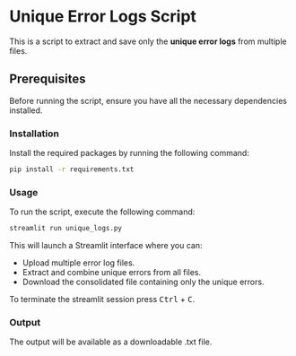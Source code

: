 # Unique Error Logs Script

This is a script to extract and save only the **unique error logs** from multiple files.

## Prerequisites
Before running the script, ensure you have all the necessary dependencies installed.

### Installation
Install the required packages by running the following command:
```bash
pip install -r requirements.txt
```

### Usage
To run the script, execute the following command:
```bash
streamlit run unique_logs.py
```
This will launch a Streamlit interface where you can:

- Upload multiple error log files.
- Extract and combine unique errors from all files.
- Download the consolidated file containing only the unique errors.

To terminate the streamlit session press <kbd>Ctrl</kbd> + <kbd>C</kbd>.

### Output
The output will be available as a downloadable .txt file.